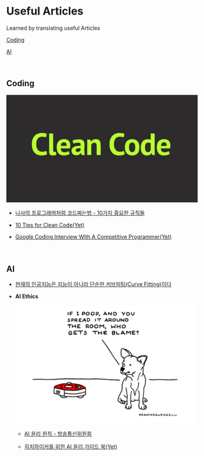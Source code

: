 # Useful Articles

Learned by translating useful Articles

[Coding](https://github.com/CasselKim/UsefulArticles#coding)  

[AI](https://github.com/CasselKim/UsefulArticles#ai)  

　  

## Coding

![image](Coding/01.jpg)

* [나사의 프로그래머처럼 코드짜는법 - 10가지 중요한 규칙들](Coding/NASA/README.md)   

* [10 Tips for Clean Code(Yet)](https://youtu.be/UjhX2sVf0eg)  

* [Google Coding Interview With A Competitive Programmer(Yet)](https://youtu.be/EuPSibuIKIg)  

　  

## AI

* [현재의 인공지능은 지능이 아니라 단순한 커브피팅(Curve Fitting)이다](AI/Curvefitting)  

* **AI Ethics**

  ![image](AIEthics/01.png)

  * [AI  윤리 원칙 - 방송통신위원회](https://news.naver.com/main/read.nhn?mode=LSD&mid=shm&sid1=105&oid=293&aid=0000025587)  

  * [히치하이커를 위한 AI 윤리 가이드 북(Yet)](https://towardsdatascience.com/ethics-of-ai-a-comprehensive-primer-1bfd039124b0)  

　  
